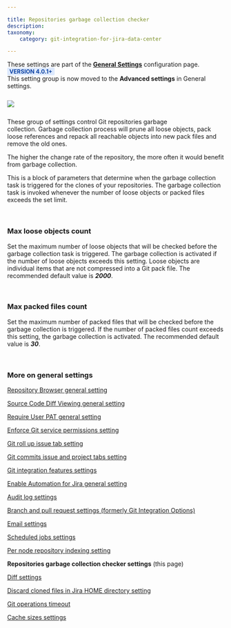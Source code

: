 ```yaml
---

title: Repositories garbage collection checker
description:
taxonomy:
    category: git-integration-for-jira-data-center

---
```


<!-- GENERAL SETTINGS -->

<div class="bbb-callout bbb--info">
    <div class="irow">
    <div class="ilogobox">
        <span class="logoimg"></span>
    </div>
    <div class="imsgbox">
        These settings are part of the <a href='/git-integration-for-jira-data-center/general-settings-gij-self-managed/'><b>General Settings</b></a> configuration page.
    </div>
    </div>
</div>

<div class="bbb-callout bbb--tip">
    <div class="irow">
    <div class="ilogobox">
        <span class="logoimg"></span>
    </div>
    <div class="imsgbox">
        <b style='background-color:#DEEAFE; padding:1px 5px; color:#0C42A3; border-radius:3px; margin: 0 5px 0 0; font-size: small;'>VERSION 4.0.1+</b><br>
        This setting group is now moved to the <b>Advanced settings</b> in General settings.
    </div>
    </div>
</div>

<img src='/wp-content/uploads/gij-gitserver-gencfg-adv-repo-gcc.png' style='margin:25px auto;max-width:100%;display:block;' />

These group of settings control Git repositories garbage collection. Garbage collection process will prune all loose objects, pack loose references and repack all reachable objects into new pack files and remove the old ones.

<div class="bbb-callout bbb--tip">
    <div class="irow">
    <div class="ilogobox">
        <span class="logoimg"></span>
    </div>
    <div class="imsgbox">
        The higher the change rate of the repository, the more often it would benefit from garbage collection.
    </div>
    </div>
</div>

This is a block of parameters that determine when the garbage collection task is triggered for the clones of your repositories. The garbage collection task is invoked whenever the number of loose objects or packed files exceeds the set limit.

&nbsp;

### Max loose objects count

Set the maximum number of loose objects that will be checked before the garbage collection task is triggered. The garbage collection is activated if the number of loose objects exceeds this setting. Loose objects are individual items that are not compressed into a Git pack file. The recommended default value is _**2000**_.

&nbsp;

### Max packed files count

Set the maximum number of packed files that will be checked before the garbage collection is triggered. If the number of packed files count exceeds this setting, the garbage collection is activated. The recommended default value is _**30**_.

&nbsp;

### More on general settings

[Repository Browser general setting](/git-integration-for-jira-data-center/repository-Browser-general-setting-gij-self-managed)

[Source Code Diff Viewing general setting](/git-integration-for-jira-data-center/source-Code-Diff-Viewing-general-setting-gij-self-managed)

[Require User PAT general setting](/git-integration-for-jira-data-center/require-User-PAT-general-setting-gij-self-managed)

[Enforce Git service permissions setting](/git-integration-for-jira-data-center/enforce-Git-service-permissions-gij-self-managed)

[Git roll up issue tab setting](/git-integration-for-jira-data-center/git-roll-up-tab-setting-gij-self-managed)

[Git commits issue and project tabs setting](/git-integration-for-jira-data-center/git-commits-issue-and-project-tabs-gij-self-managed)

[Git integration features settings](/git-integration-for-jira-data-center/git-integration-features-gij-self-managed)

[Enable Automation for Jira general setting](/git-integration-for-jira-data-center/enable-Automation-for-Jira-general-setting-gij-self-managed)

[Audit log settings](/git-integration-for-jira-data-center/audit-log-settings-gij-self-managed)

[Branch and pull request settings (formerly Git Integration Options)](/git-integration-for-jira-data-center/branch-and-pull-request-settings-(formerly-Git-Integration-Options)-gij-self-managed)

[Email settings](/git-integration-for-jira-data-center/email-settings-gij-self-managed)

[Scheduled jobs settings](/git-integration-for-jira-data-center/scheduled-jobs-gij-self-managed)

[Per node repository indexing setting](/git-integration-for-jira-data-center/Per-Node-Repository-Indexing-gij-self-managed)

**Repositories garbage collection checker settings** (this page)

[Diff settings](/git-integration-for-jira-data-center/Diff-Settings-gij-self-managed)

[Discard cloned files in Jira HOME directory setting](/git-integration-for-jira-data-center/Discard-cloned-files-in-Jira-home-directory-gij-self-managed)

[Git operations timeout](/git-integration-fpr-jira-data-center/git-operations-timeout-gij-self-managed)

[Cache sizes settings](/git-integration-for-jira-data-center/cache-sizes-settings-gij-self-managed)

